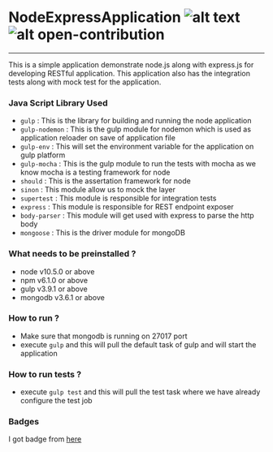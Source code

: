 # NodeExpressApplication ![alt text](https://travis-ci.org/cooligc/NodeExpressApplication.svg?branch=master) ![alt open-contribution](https://img.shields.io/badge/contribution-open-brightgreen.svg)
---
This is a simple application demonstrate node.js along with express.js for developing RESTful application. This application also has the integration tests along with mock test for the application.

### Java Script Library Used

- ``gulp`` : This is the library for building and running the node application
- ``gulp-nodemon`` : This is the gulp module for nodemon which is used as application reloader on save of application file
- ``gulp-env`` : This will set the environment variable for the application on gulp platform
- ``gulp-mocha`` : This is the gulp module to run the tests with mocha as we know mocha is a testing framework for node
- ``should`` : This is the assertation framework for node
- ``sinon`` : This module allow us to mock the layer
- ``supertest`` : This module is responsible for integration tests
- ``express`` : This module is responsible for REST endpoint exposer
- ``body-parser`` : This module will get used with express to parse the http body
- ``mongoose`` : This is the driver module for mongoDB

### What needs to be preinstalled ? 
- node v10.5.0 or above
- npm v6.1.0 or above
- gulp v3.9.1 or above 
- mongodb v3.6.1 or above

### How to run ? 
- Make sure that mongodb is running on 27017 port
- execute ``gulp`` and this will pull the default task of gulp and will start the application

### How to run tests ? 
- execute ``gulp test`` and this will pull the test task where we have already configure the test job


### Badges
I got badge from [here](https://shields.io/#/)
